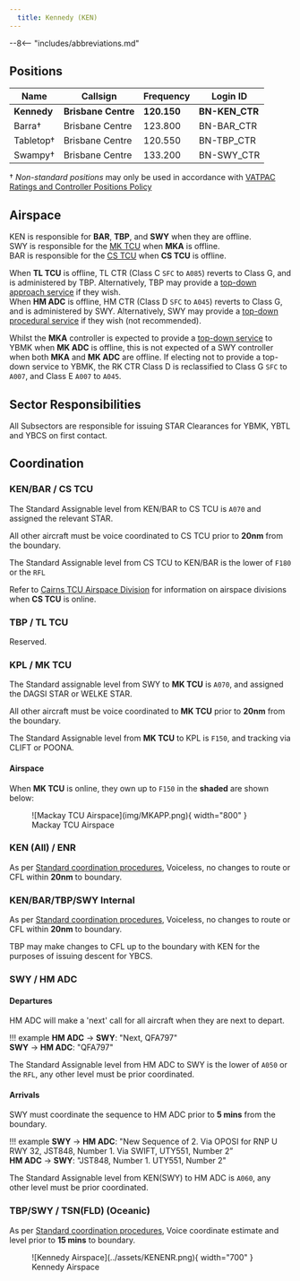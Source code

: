 ```yaml
---
  title: Kennedy (KEN)
---
```


--8<-- "includes/abbreviations.md"

## Positions

| Name | Callsign | Frequency | Login ID |
| ---- | -------- | --------- | -------- |
| **Kennedy** | **Brisbane Centre** | **120.150** | **BN-KEN_CTR** |
| Barra† | Brisbane Centre | 123.800 | BN-BAR_CTR |
| Tabletop† | Brisbane Centre | 120.550 | BN-TBP_CTR |
| Swampy† | Brisbane Centre | 133.200 | BN-SWY_CTR |

† *Non-standard positions* may only be used in accordance with [VATPAC Ratings and Controller Positions Policy](https://vatpac.org/publications/policies)

## Airspace
KEN is responsible for **BAR**, **TBP**, and **SWY** when they are offline.  
SWY is responsible for the [MK TCU](../../../terminal/coral) when **MKA** is offline.  
BAR is responsible for the [CS TCU](../../../terminal/cairns) when **CS TCU** is offline.  

When **TL TCU** is offline, TL CTR (Class C `SFC` to `A085`) reverts to Class G, and is administered by TBP. Alternatively, TBP may provide a [top-down approach service](../../../military/townsville) if they wish.  
When **HM ADC** is offline, HM CTR (Class D `SFC` to `A045`) reverts to Class G, and is administered by SWY. Alternatively, SWY may provide a [top-down procedural service](../../../aerodromes/Hammo) if they wish (not recommended).  

Whilst the **MKA** controller is expected to provide a [top-down service](../../../aerodromes/Mackay) to YBMK when **MK ADC** is offline, this is not expected of a SWY controller when both **MKA** and **MK ADC** are offline. If electing not to provide a top-down service to YBMK, the RK CTR Class D is reclassified to Class G `SFC` to `A007`, and Class E `A007` to `A045`.

## Sector Responsibilities
All Subsectors are responsible for issuing STAR Clearances for YBMK, YBTL and YBCS on first contact.
## Coordination
### KEN/BAR / CS TCU
The Standard Assignable level from KEN/BAR to CS TCU is `A070` and assigned the relevant STAR. 

All other aircraft must be voice coordinated to CS TCU prior to **20nm** from the boundary.

The Standard Assignable level from CS TCU to KEN/BAR is the lower of `F180` or the `RFL`

Refer to [Cairns TCU Airspace Division](../../../terminal/cairns/#airspace-division) for information on airspace divisions when **CS TCU** is online.

### TBP / TL TCU
Reserved.

### KPL / MK TCU
The Standard assignable level from SWY to **MK TCU** is `A070`, and assigned the DAGSI STAR or WELKE STAR.

All other aircraft must be voice coordinated to **MK TCU** prior to **20nm** from the boundary.

The Standard Assignable level from **MK TCU** to KPL is `F150`, and tracking via CLIFT or POONA.
#### Airspace
When **MK TCU** is online, they own up to `F150` in the **shaded** are shown below:
<figure markdown>
![Mackay TCU Airspace](img/MKAPP.png){ width="800" }
  <figcaption>Mackay TCU Airspace</figcaption>
</figure>

### KEN (All) / ENR

As per [Standard coordination procedures](../../../controller-skills/coordination/#enr-enr), Voiceless, no changes to route or CFL within **20nm** to boundary.

### KEN/BAR/TBP/SWY Internal

As per [Standard coordination procedures](../../../controller-skills/coordination/#enr-enr), Voiceless, no changes to route or CFL within **20nm** to boundary.

TBP may make changes to CFL up to the boundary with KEN for the purposes of issuing descent for YBCS.

### SWY / HM ADC
#### Departures
HM ADC will make a 'next' call for all aircraft when they are next to depart.

!!! example
    **HM ADC** -> **SWY**: "Next, QFA797"  
    **SWY** -> **HM ADC**: "QFA797"  

The Standard Assignable level from HM ADC to SWY is the lower of `A050` or the `RFL`, any other level must be prior coordinated.
#### Arrivals
SWY must coordinate the sequence to HM ADC prior to **5 mins** from the boundary.

!!! example
    **SWY** -> **HM ADC**: "New Sequence of 2. Via OPOSI for RNP U RWY 32, JST848, Number 1. Via SWIFT, UTY551, Number 2”  
    **HM ADC** -> **SWY**: "JST848, Number 1. UTY551, Number 2"  

The Standard Assignable level from KEN(SWY) to HM ADC is `A060`, any other level must be prior coordinated.

### TBP/SWY / TSN(FLD) (Oceanic)
As per [Standard coordination procedures](../../../controller-skills/coordination/#enr-oceanic), Voice coordinate estimate and level prior to **15 mins** to boundary.

<figure markdown>
![Kennedy Airspace](../assets/KENENR.png){ width="700" }
  <figcaption>Kennedy Airspace</figcaption>
</figure>
